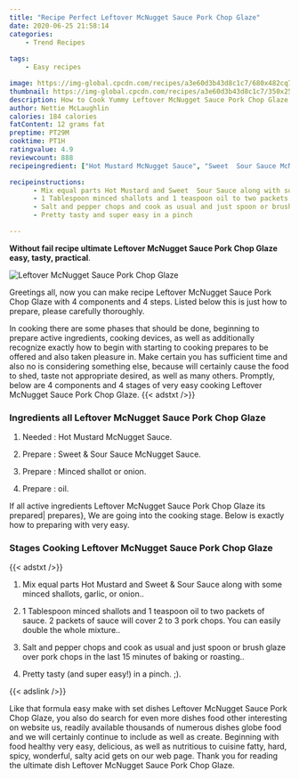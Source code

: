 ```yaml
---
title: "Recipe Perfect Leftover McNugget Sauce Pork Chop Glaze"
date: 2020-06-25 21:58:14
categories:
    - Trend Recipes
    
tags:
    - Easy recipes

image: https://img-global.cpcdn.com/recipes/a3e60d3b43d8c1c7/680x482cq70/leftover-mcnugget-sauce-pork-chop-glaze-recipe-main-photo.jpg
thumbnail: https://img-global.cpcdn.com/recipes/a3e60d3b43d8c1c7/350x250cq70/leftover-mcnugget-sauce-pork-chop-glaze-recipe-main-photo.jpg
description: How to Cook Yummy Leftover McNugget Sauce Pork Chop Glaze with 4 ingredients and 4 stages of easy cooking.
author: Nettie McLaughlin
calories: 184 calories
fatContent: 12 grams fat
preptime: PT29M
cooktime: PT1H
ratingvalue: 4.9
reviewcount: 888
recipeingredient: ["Hot Mustard McNugget Sauce", "Sweet  Sour Sauce McNugget Sauce", "Minced shallot or onion", "oil"]

recipeinstructions: 
      - Mix equal parts Hot Mustard and Sweet  Sour Sauce along with some minced shallots garlic or onion 
      - 1 Tablespoon minced shallots and 1 teaspoon oil to two packets of sauce 2 packets of sauce will cover 2 to 3 pork chops You can easily double the whole mixture 
      - Salt and pepper chops and cook as usual and just spoon or brush glaze over pork chops in the last 15 minutes of baking or roasting 
      - Pretty tasty and super easy in a pinch 

---
```




**Without fail recipe ultimate Leftover McNugget Sauce Pork Chop Glaze easy, tasty, practical**. 


![Leftover McNugget Sauce Pork Chop Glaze](https://img-global.cpcdn.com/recipes/a3e60d3b43d8c1c7/680x482cq70/leftover-mcnugget-sauce-pork-chop-glaze-recipe-main-photo.jpg "Leftover McNugget Sauce Pork Chop Glaze")




Greetings all, now you can make recipe Leftover McNugget Sauce Pork Chop Glaze with 4 components and 4 steps. Listed below this is just how to prepare, please carefully thoroughly.

In cooking there are some phases that should be done, beginning to prepare active ingredients, cooking devices, as well as additionally recognize exactly how to begin with starting to cooking prepares to be offered and also taken pleasure in. Make certain you has sufficient time and also no is considering something else, because will certainly cause the food to shed, taste not appropriate desired, as well as many others. Promptly, below are 4 components and 4 stages of very easy cooking Leftover McNugget Sauce Pork Chop Glaze.
{{< adstxt />}}

### Ingredients all Leftover McNugget Sauce Pork Chop Glaze


1. Needed  : Hot Mustard McNugget Sauce.

1. Prepare  : Sweet &amp; Sour Sauce McNugget Sauce.

1. Prepare  : Minced shallot or onion.

1. Prepare  : oil.



If all active ingredients Leftover McNugget Sauce Pork Chop Glaze its prepared| prepares}, We are going into the cooking stage. Below is exactly how to preparing with very easy.

### Stages Cooking Leftover McNugget Sauce Pork Chop Glaze

{{< adstxt />}}


1. Mix equal parts Hot Mustard and Sweet &amp; Sour Sauce along with some minced shallots, garlic, or onion..



1. 1 Tablespoon minced shallots and 1 teaspoon oil to two packets of sauce. 2 packets of sauce will cover 2 to 3 pork chops. You can easily double the whole mixture..



1. Salt and pepper chops and cook as usual and just spoon or brush glaze over pork chops in the last 15 minutes of baking or roasting..



1. Pretty tasty (and super easy!) in a pinch. ;).





{{< adslink />}}

Like that formula easy make with set dishes Leftover McNugget Sauce Pork Chop Glaze, you also do search for even more dishes food other interesting on website us, readily available thousands of numerous dishes globe food and we will certainly continue to include as well as create. Beginning with food healthy very easy, delicious, as well as nutritious to cuisine fatty, hard, spicy, wonderful, salty acid gets on our web page. Thank you for reading the ultimate dish Leftover McNugget Sauce Pork Chop Glaze.
